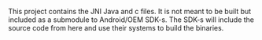 This project contains the JNI Java and c files. It is not meant to be built but included as a 
submodule to Android/OEM SDK-s. The SDK-s will include the source code from here and use their 
systems to build the binaries.